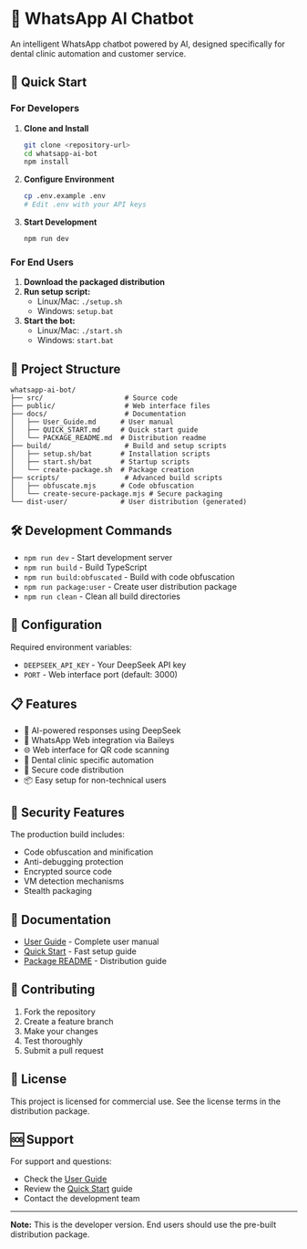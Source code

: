# 🤖 WhatsApp AI Chatbot

An intelligent WhatsApp chatbot powered by AI, designed specifically for dental clinic automation and customer service.

## 🚀 Quick Start

### For Developers

1. **Clone and Install**
   ```bash
   git clone <repository-url>
   cd whatsapp-ai-bot
   npm install
   ```

2. **Configure Environment**
   ```bash
   cp .env.example .env
   # Edit .env with your API keys
   ```

3. **Start Development**
   ```bash
   npm run dev
   ```

### For End Users

1. **Download the packaged distribution**
2. **Run setup script:**
   - Linux/Mac: `./setup.sh`
   - Windows: `setup.bat`
3. **Start the bot:**
   - Linux/Mac: `./start.sh`
   - Windows: `start.bat`

## 📁 Project Structure

```
whatsapp-ai-bot/
├── src/                    # Source code
├── public/                 # Web interface files
├── docs/                   # Documentation
│   ├── User_Guide.md      # User manual
│   ├── QUICK_START.md     # Quick start guide
│   └── PACKAGE_README.md  # Distribution readme
├── build/                  # Build and setup scripts
│   ├── setup.sh/bat       # Installation scripts
│   ├── start.sh/bat       # Startup scripts
│   └── create-package.sh  # Package creation
├── scripts/                # Advanced build scripts
│   ├── obfuscate.mjs      # Code obfuscation
│   └── create-secure-package.mjs # Secure packaging
└── dist-user/             # User distribution (generated)
```

## 🛠️ Development Commands

- `npm run dev` - Start development server
- `npm run build` - Build TypeScript
- `npm run build:obfuscated` - Build with code obfuscation
- `npm run package:user` - Create user distribution package
- `npm run clean` - Clean all build directories

## 🔧 Configuration

Required environment variables:
- `DEEPSEEK_API_KEY` - Your DeepSeek API key
- `PORT` - Web interface port (default: 3000)

## 📋 Features

- 🤖 AI-powered responses using DeepSeek
- 📱 WhatsApp Web integration via Baileys
- 🌐 Web interface for QR code scanning
- 🏥 Dental clinic specific automation
- 🔐 Secure code distribution
- 📦 Easy setup for non-technical users

## 🔐 Security Features

The production build includes:
- Code obfuscation and minification
- Anti-debugging protection
- Encrypted source code
- VM detection mechanisms
- Stealth packaging

## 📖 Documentation

- [User Guide](docs/User_Guide.md) - Complete user manual
- [Quick Start](docs/QUICK_START.md) - Fast setup guide
- [Package README](docs/PACKAGE_README.md) - Distribution guide

## 🤝 Contributing

1. Fork the repository
2. Create a feature branch
3. Make your changes
4. Test thoroughly
5. Submit a pull request

## 📄 License

This project is licensed for commercial use. See the license terms in the distribution package.

## 🆘 Support

For support and questions:
- Check the [User Guide](docs/User_Guide.md)
- Review the [Quick Start](docs/QUICK_START.md) guide
- Contact the development team

---

**Note:** This is the developer version. End users should use the pre-built distribution package.

